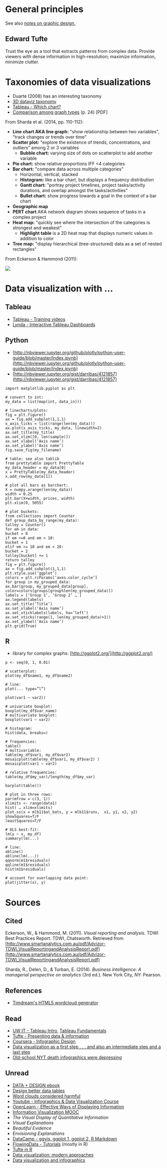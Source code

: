 

# General principles

See also [notes on graphic design.](https://jtkovacs.github.io/refs/graphics-viz.html)

## Edward Tufte

Trust the eye as a tool that extracts patterns from complex data. Provide viewers with dense information in high-resolution; maximize information, minimize clutter.




# Taxonomies of data visualizations

- Duarte (2008) has an interesting taxonomy
- [3D dataviz taxonomy](http://www.datavizualization.com/blog/taxonomy-of-3d-dataviz)
- [Tableau - Which chart?](https://drive.google.com/file/d/0B6XYyy1UbJ3XOVJxVTFJOURpVWc/view?usp=drive_web)
- [Comparison among graph types](https://faculty.washington.edu/wijsman/GRAPHS3.pdf) (p. 24) [PDF]

From Sharda et al. (2014, pp. 110-112):

- **Line chart AKA line graph:** "show relationship between two variables", "track changes or trends over time"
- **Scatter plot:** "explore the existence of trends, concentrations, and outliers" among 2 or 3 variables
    - **Bubble chart:** varying size of dots on scatterplot to add another variable
- **Pie chart:** show relative proportions IFF <4 categories
- **Bar chart:** "compare data across multiple categories"
    - Horizontal, vertical, stacked
    - **Histogram:** like a bar chart, but displays a frequency distribution
    - **Gantt chart:** "portray project timelines, project tasks/activity durations, and overlap amongst the tasks/activities"
    - **Bullet chart:** show progress towards a goal in the context of a bar chart
- **Geographic map**
- **PERT chart** AKA network diagram shows sequence of tasks in a complex project
- **Heat map:** "quickly see where the intersection of the categories is strongest and weakest"
    - **Highlight table** is a 2D heat map that displays numeric values in addition to color
- **Tree map:** "display hierarchical (tree-structured) data as a set of nested rectangles"

From Eckerson & Hammond (2011):

![](../ILLOS/viz-types.png)






# Data visualization with ...

## Tableau

- [Tableau - Training videos](http://www.tableau.com/learn/training)
- [Lynda - Interactive Tableau Dashboards](https://www.lynda.com/Tableau-tutorials/Creating-Interactive-Dashboards-Tableau/417094-2.html)

## Python

- [http://nbviewer.jupyter.org/github/plotly/python-user-guide/blob/master/Index.ipynb](http://nbviewer.jupyter.org/github/plotly/python-user-guide/blob/master/Index.ipynb)
- [http://nbviewer.jupyter.org/gist/darribas/4121857](http://nbviewer.jupyter.org/gist/darribas/4121857)


```
import matplotlib.pyplot as plt

# convert to int:
my_data = list(map(int, data_in)))

# linecharts/plots:
fig = plt.figure()
ax = fig.add_subplot(1,1,1)
x_axis_ticks = list(range(len(my_data)))
ax.plot(x_axis_ticks, my_data, linewidth=2)
ax.set_title(my_title)
ax.set_xlim([0, len(sample)])
ax.set_xlabel(‘Axis name’)
ax.set_ylabel(‘Axis name’)
fig.save_fig(my_filename)

# table: see also tablib
from prettytable import PrettyTable
my_data_header = my_data[0]
x = PrettyTable(my_data_header)
x.add_row(my_data[1])

# plot all bars as barchart:
X = numpy.arange(len(my_data))
width = 0.25
plt.bar(X+width, prices, width)
plt.xlim(0, 5055)

# plot buckets:
from collections import Counter
def group_data_by_range(my_data):
talley = Counter()
for em in data:
bucket = 0
if em >=0 and em < 10:
bucket = 1
elif em >= 10 and em < 20:
bucket = 2
talley[bucket] += 1
return talley
fig = plt.figure()
ax = fig.add_subplot(1,1,1)
plt.style.use(‘ggplot’)
colors = plt.rcParams[‘axes.color_cycle’]
for group in my_grouped_data:
ax.bar(group, my_grouped_data[group], color=colors[groups[group%len(my_grouped_data)])
labels = [‘Group 1’, ‘Group 2’ … ]
ax.legend(labels)
ax.set_title(‘Title’)
ax.set_xlabel(‘Axis name’)
ax.set_xticklabels(labels, ha=’left’)
ax.set_xticks(range(1, len(my_grouped_data)+1))
ax.set_ylabel(‘Axis name’)
plt.grid(True)
```


## R

- library for complex graphs: [http://ggplot2.org/](http://ggplot2.org/)

```
p <- seq(0, 1, 0.01)

# scatterplot:
plot(my_df$name1, my_df$name2)

# line:
plot(... type=”l”)

plot(var1 ~ var2))

# univariate boxplot:
boxplot(my_df$var_name)
# multivariate boxplot:
boxplot(var1 ~ var2)

# histogram:
hist(data, breaks=)

# frequencies:
table()
# multivariable:
table(my_df$var1, my_df$var2)
mosaicplot(table(my_df$var1, my_df$var2) )
mosaicplot(var1 ~ var2)

# relative frequencies:
table(my_df$my_var)/length(my_df$my_var)

barplot(table())

# plot in three rows:
par(mfrow = c(3, 1))
xlimits <- range(data1)
hist( … xlim=xlimits)
plot_ss(x = mlb11$at_bats, y = mlb11$runs,  x1, y1, x2, y2)
showSquares=T/F
leastSquares=T/F

# OLS best-fit:
lm(y ~ x, my_df)
summary(lm(...)

# line:
abline()
abline(lm(...))
qqnorm(m1$residuals)
qqline(m1$residuals)
hist(m1$residuals)

# account for overlapping data point:
plot(jitter(x), y)
```






# Sources

## Cited

Eckerson, W., & Hammond, M. (2011). _Visual reporting and analysis._ TDWI Best Practices Report. TDWI, Chatsworth. Retrieved from [http://www.smartanalytics.com.au/pdf/Advizor-TDWI_VisualReportingandAnalysisReport.pdf](http://www.smartanalytics.com.au/pdf/Advizor-TDWI_VisualReportingandAnalysisReport.pdf)

Sharda, R., Delen, D., & Turban, E. (2014). _Business intelligence: A managerial perspective on analytics_ (3rd ed.). New York City, NY: Pearson.

## References

- [Timdream's HTML5 wordcloud generator](https://timdream.org/wordcloud/)

## Read

- [UW IT - Tableau Intro](http://itconnect.uw.edu/work/data/training/workshops/#TableauDesktopIntroduction), [Tableau Fundamentals](http://itconnect.uw.edu/work/data/training/workshops/#TableauDesktopFundamentals)
- [Tufte - Presenting data & information](https://www.edwardtufte.com/tufte/courses)
- [Coursera - Infographic Design](https://www.coursera.org/learn/infographic-design)
- [Data visualization as a first step . . . and also an intermediate step and a last step](http://andrewgelman.com/2009/05/25/data_visualizat_1/)
- [Old-school NYT death infographics were depressing](http://mentalfloss.com/article/61828/old-school-new-york-times-death-infographics-were-depressing)

## Unread

- [DATA + DESIGN ebook](https://infoactive.co/data-design)
- [Design better data tables](https://medium.com/mission-log/design-better-data-tables-430a30a00d8c#.w1siia9bf)
- [Word clouds considered harmful](http://www.niemanlab.org/2011/10/word-clouds-considered-harmful/)
- [Youtube - Infographics & Data Visualization Course](https://www.youtube.com/watch?v=fZswD5RC1G8&list=PLa4VFIBUKrgLao-DalwedOCiq9RV6MPk9)
- [OpenLearn - Effective Ways of Displaying Information](http://www.open.edu/openlearn/science-maths-technology/computing-and-ict/information-and-communication-technologies/effective-ways-displaying-information/content-section-0)
- [Information Visualization MOOC](http://ivmooc.cns.iu.edu/index.html)
- _The Visual Display of Quantitative Information_
- _Visual Explanations_
- _Beautiful Evidence_
- _Envisioning Explanations_
- [DataCamp - ggvis, ggplot 1, ggplot 2, R Markdown](https://www.datacamp.com/courses/)
- [FlowingData - Tutorials](http://flowingdata.com/category/tutorials/) (mostly in R)
- [Tufte in R](http://motioninsocial.com/tufte/)
- [Data visualization: modern approaches](https://www.smashingmagazine.com/2007/08/data-visualization-modern-approaches/)
- [Data visualization and infographics](https://www.smashingmagazine.com/2008/01/monday-inspiration-data-visualization-and-infographics/)
